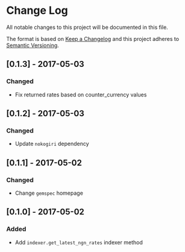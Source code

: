 # Change Log
All notable changes to this project will be documented in this file.

The format is based on [Keep a Changelog](http://keepachangelog.com/)
and this project adheres to [Semantic Versioning](http://semver.org/).

## [0.1.3] - 2017-05-03
### Changed
- Fix returned rates based on counter_currency values

## [0.1.2] - 2017-05-03
### Changed
- Update `nokogiri` dependency

## [0.1.1] - 2017-05-02
### Changed
- Change `gemspec` homepage

## [0.1.0] - 2017-05-02
### Added
- Add `indexer.get_latest_ngn_rates` indexer method

